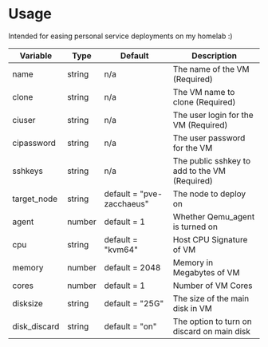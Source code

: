 # Usage

Intended for easing personal service deployments on my homelab :)

| Variable | Type | Default | Description |
| -------- | ---- | ------- | ----------- |
| name | string | n/a | The name of the VM (Required) |
| clone | string | n/a | The VM name to clone (Required) |
| ciuser | string | n/a | The user login for the VM (Required) |
| cipassword | string | n/a | The user password for the VM |
| sshkeys | string | n/a | The public sshkey to add to the VM (Required) |
| target_node | string | default = "pve-zacchaeus" | The node to deploy on |
| agent | number | default = 1 | Whether Qemu_agent is turned on |
| cpu | string | default = "kvm64" | Host CPU Signature of VM |
| memory | number | default = 2048 | Memory in Megabytes of VM |
| cores | number | default = 1 | Number of VM Cores |
| disksize | string | default = "25G" | The size of the main disk in VM |
| disk_discard | string | default = "on" | The option to turn on discard on main disk |
